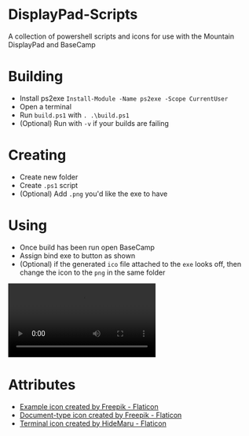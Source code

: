 # DisplayPad-Scripts
A collection of powershell scripts and icons for use with the Mountain DisplayPad and BaseCamp

# Building
- Install ps2exe `Install-Module -Name ps2exe -Scope CurrentUser`
- Open a terminal
- Run `build.ps1` with `. .\build.ps1`
- (Optional) Run with `-v` if your builds are failing

# Creating
- Create new folder
- Create `.ps1` script
- (Optional) Add `.png` you'd like the exe to have

# Using
- Once build has been run open BaseCamp
- Assign bind exe to button as shown
- (Optional) if the generated `ico` file attached to the `exe` looks off, then change the icon to the `png` in the same folder

<video controls src="20250118-1249-42.1213150.mp4" title="Building and Assigning in action"></video>

# Attributes
- <a href="https://www.flaticon.com/free-icons/example" title="example icons">Example icon created by Freepik - Flaticon</a>
- <a href="https://www.flaticon.com/free-icons/document-type" title="document-type icons">Document-type icon created by Freepik - Flaticon</a>
- <a href="https://www.flaticon.com/free-icons/terminal" title="terminal icons">Terminal icon created by HideMaru - Flaticon</a>